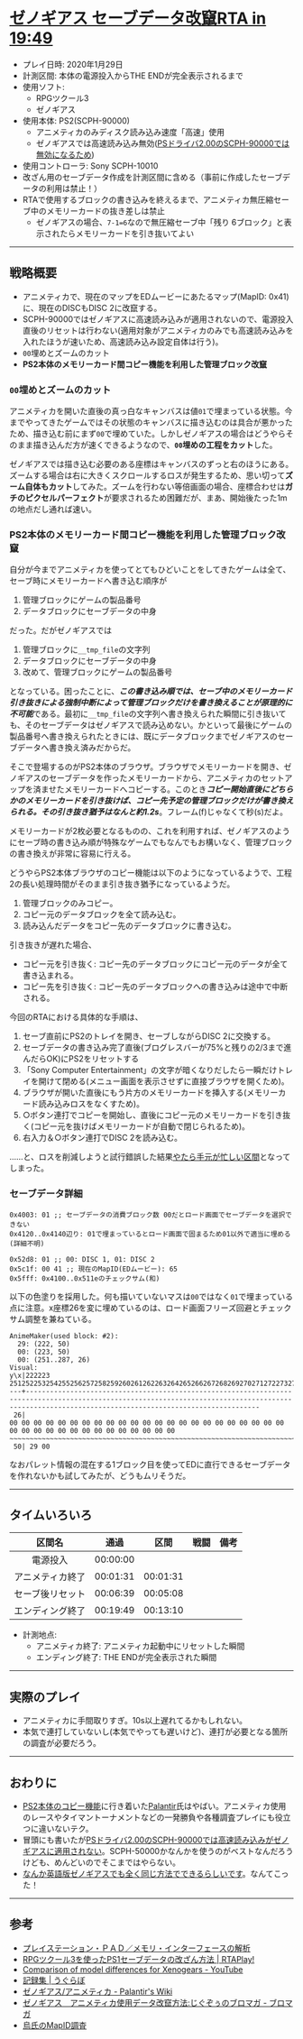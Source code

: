 # [ゼノギアス セーブデータ改竄RTA in 19:49](https://www.youtube.com/watch?v=OTb3aogFcIM)

- プレイ日時: 2020年1月29日
- 計測区間: 本体の電源投入からTHE ENDが完全表示されるまで
- 使用ソフト:
  - RPGツクール3
  - ゼノギアス
- 使用本体: PS2(SCPH-90000)
  - アニメティカのみディスク読み込み速度「高速」使用
  - ゼノギアスでは高速読み込み無効([PSドライバ2.00のSCPH-90000では無効になるため](https://www.youtube.com/watch?v=TvKFy7Wxbrk))
- 使用コントローラ: Sony SCPH-10010
- 改ざん用のセーブデータ作成を計測区間に含める（事前に作成したセーブデータの利用は禁止！）
- RTAで使用するブロックの書き込みを終えるまで、アニメティカ無圧縮セーブ中のメモリーカードの抜き差しは禁止
  - ゼノギアスの場合、`7-1=6`なので無圧縮セーブ中「残り 6ブロック」と表示されたらメモリーカードを引き抜いてよい

----

## 戦略概要

- アニメティカで、現在のマップをEDムービーにあたるマップ(MapID: 0x41)に、現在のDISCもDISC 2に改竄する。
- SCPH-90000ではゼノギアスに高速読み込みが適用されないので、電源投入直後のリセットは行わない(適用対象がアニメティカのみでも高速読み込みを入れたほうが速いため、高速読み込み設定自体は行う)。
- `00`埋めとズームのカット
- **PS2本体のメモリーカード間コピー機能を利用した管理ブロック改竄**

### `00`埋めとズームのカット

アニメティカを開いた直後の真っ白なキャンバスは値`01`で埋まっている状態。今までやってきたゲームではその状態のキャンバスに描き込むのは具合が悪かったため、描き込む前にまず`00`で埋めていた。しかしゼノギアスの場合はどうやらそのまま描き込んだ方が速くできるようなので、**`00`埋めの工程をカット**した。

ゼノギアスでは描き込む必要のある座標はキャンバスのずっと右のほうにある。ズームする場合は右に大きくスクロールするロスが発生するため、思い切って**ズーム自体もカット**してみた。ズームを行わない等倍画面の場合、座標合わせは**ガチのピクセルパーフェクト**が要求されるため困難だが、まあ、開始後たった1mの地点だし通れば速い。

### PS2本体のメモリーカード間コピー機能を利用した管理ブロック改竄

自分が今までアニメティカを使ってとてもひどいことをしてきたゲームは全て、セーブ時にメモリーカードへ書き込む順序が
1. 管理ブロックにゲームの製品番号
2. データブロックにセーブデータの中身

だった。だがゼノギアスでは

1. 管理ブロックに`__tmp_file`の文字列
2. データブロックにセーブデータの中身
3. 改めて、管理ブロックにゲームの製品番号

となっている。困ったことに、***この書き込み順では、セーブ中のメモリーカード引き抜きによる強制中断によって管理ブロックだけを書き換えることが原理的に不可能***である。最初に`__tmp_file`の文字列へ書き換えられた瞬間に引き抜いても、そのセーブデータはゼノギアスで読み込めない。かといって最後にゲームの製品番号へ書き換えられたときには、既にデータブロックまでゼノギアスのセーブデータへ書き換え済みだからだ。

そこで登場するのがPS2本体のブラウザ。ブラウザでメモリーカードを開き、ゼノギアスのセーブデータを作ったメモリーカードから、アニメティカのセットアップを済ませたメモリーカードへコピーする。このとき***コピー開始直後にどちらかのメモリーカードを引き抜けば、コピー先予定の管理ブロックだけが書き換えられる。その引き抜き猶予はなんと約1.2s***。フレーム(f)じゃなくて秒(s)だよ。

メモリーカードが2枚必要となるものの、これを利用すれば、ゼノギアスのようにセーブ時の書き込み順が特殊なゲームでもなんでもお構いなく、管理ブロックの書き換えが非常に容易に行える。

どうやらPS2本体ブラウザのコピー機能は以下のようになっているようで、工程2の長い処理時間がそのまま引き抜き猶予になっているようだ。
1. 管理ブロックのみコピー。
2. コピー元のデータブロックを全て読み込む。
3. 読み込んだデータをコピー先のデータブロックに書き込む。

引き抜きが遅れた場合、
- コピー元を引き抜く: コピー先のデータブロックにコピー元のデータが全て書き込まれる。
- コピー先を引き抜く: コピー先のデータブロックへの書き込みは途中で中断される。

今回のRTAにおける具体的な手順は、
1. セーブ直前にPS2のトレイを開き、セーブしながらDISC 2に交換する。
2. セーブデータの書き込み完了直後(ブログレスバーが75%と残りの2/3まで進んだらOK)にPS2をリセットする
3. 「Sony Computer Entertainment」の文字が暗くなりだしたら一瞬だけトレイを開けて閉める(メニュー画面を表示させずに直接ブラウザを開くため)。
4. ブラウザが開いた直後にもう片方のメモリーカードを挿入する(メモリーカード読み込みロスをなくすため)。
5. ○ボタン連打でコピーを開始し、直後にコピー元のメモリーカードを引き抜く(コピー元を抜けばメモリーカードが自動で閉じられるため)。
6. 右入力＆○ボタン連打でDISC 2を読み込む。

……と、ロスを削減しようと試行錯誤した結果[やたら手元が忙しい区間](https://www.twitch.tv/videos/543630005?t=00h06m30s)となってしまった。

### セーブデータ詳細

```
0x4003: 01 ;; セーブデータの消費ブロック数 00だとロード画面でセーブデータを選択できない
0x4120..0x4140辺り: 01で埋まっているとロード画面で固まるため01以外で適当に埋める(詳細不明)

0x52d8: 01 ;; 00: DISC 1, 01: DISC 2
0x5c1f: 00 41 ;; 現在のMapID(EDムービー): 65
0x5fff: 0x4100..0x511eのチェックサム(和)
```

以下の色塗りを採用した。何も描いていないマスは`00`ではなく`01`で埋まっている点に注意。x座標26を変に埋めているのは、ロード画面フリーズ回避とチェックサム調整を兼ねている。

```
AnimeMaker(used block: #2):
  29: (222, 50)
  00: (223, 50)
  00: (251..287, 26)
Visual:
y\x|222223                                                                                 251252253254255256257258259260261262263264265266267268269270271272273274275276277278279280281282283284285286287
---+------------------------------------------------------------------------------------------------------------------------------------------------------------------------------------------------------
 26|                                                                                        00 00 00 00 00 00 00 00 00 00 00 00 00 00 00 00 00 00 00 00 00 00 00 00 00 00 00 00 00 00 00 00 00 00 00 00 00
~~~~~~~~~~~~~~~~~~~~~~~~~~~~~~~~~~~~~~~~~~~~~~~~~~~~~~~~~~~~~~~~~~~~~~~~~~~~~~~~~~~~~~~~~~~~~~~~~~~~~~~~~~~~~~~~~~~~~~~~~~~~~~~~~~~~~~~~~~~~~~~~~~~~~~~~~~~~~~~~~~~~~~~~~~~~~~~~~~~~~~~~~~~~~~~~~~~~~~~~~~
 50| 29 00                                                                                                                                                                                                
```

なおパレット情報の混在する1ブロック目を使ってEDに直行できるセーブデータを作れないかも試してみたが、どうもムリそうだ。

----

## タイムいろいろ

|区間名|通過|区間|戦闘|備考|
|:---:|:---:|:---:|:---:|:---:|
|電源投入|00:00:00|||
|アニメティカ終了|00:01:31|00:01:31|||
|セーブ後リセット|00:06:39|00:05:08|||
|エンディング終了|00:19:49|00:13:10|||

- 計測地点:
  - アニメティカ終了: アニメティカ起動中にリセットした瞬間
  - エンディング終了: THE ENDが完全表示された瞬間

----

## 実際のプレイ

- アニメティカに手間取りすぎ。10s以上遅れてるかもしれない。
- 本気で連打していないし(本気でやっても遅いけど)、連打が必要となる箇所の調査が必要だろう。

----

## おわりに

- [PS2本体のコピー機能](http://www.palantir-k.net/palawiki/index.php?%E3%82%BC%E3%83%8E%E3%82%AE%E3%82%A2%E3%82%B9%2F%E3%82%A2%E3%83%8B%E3%83%A1%E3%83%86%E3%82%A3%E3%82%AB#rd2819e5)に行き着いた[Palantir](https://twitter.com/Palantir_K)氏はやばい。アニメティカ使用のレースやタイマントーナメントなどの一発勝負や各種調査プレイにも役立つに違いないテク。
- 冒頭にも書いたが[PSドライバ2.00のSCPH-90000では高速読み込みがゼノギアスに適用されない](https://www.youtube.com/watch?v=TvKFy7Wxbrk)。SCPH-50000かなんかを使うのがベストなんだろうけども、めんどいのでそこまではやらない。
- [なんか英語版ゼノギアスでも全く同じ方法でできるらしいです](https://www.speedrun.com/xenogears/thread/f2w47)。なんてこった！

----

## 参考

- [プレイステーション・ＰＡＤ／メモリ・インターフェースの解析](http://kaele.com/~kashima/games/ps_jpn.txt)
- [RPGツクール3を使ったPS1セーブデータの改ざん方法 | RTAPlay!](https://rta-play.info/tool/save-glitch/)
- [Comparison of model differences for Xenogears - YouTube](https://www.youtube.com/watch?v=TvKFy7Wxbrk)
- [記録集 | うぐらぼ](http://liveug.web.fc2.com/xenogears/speedrun/records.htm)
- [ゼノギアス/アニメティカ - Palantir's Wiki](http://www.palantir-k.net/palawiki/index.php?%E3%82%BC%E3%83%8E%E3%82%AE%E3%82%A2%E3%82%B9%2F%E3%82%A2%E3%83%8B%E3%83%A1%E3%83%86%E3%82%A3%E3%82%AB)
- [ゼノギアス　アニメティカ使用データ改竄方法:じぐぞぅのブロマガ - ブロマガ](https://ch.nicovideo.jp/Jiguzoooo/blomaga/ar1849949)
- [烏氏のMapID調査](https://twitter.com/karasu43croven/status/1213349418201575424)
